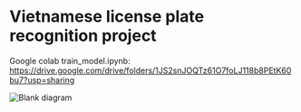 # Vietnamese license plate recognition project
Google colab train_model.ipynb: https://drive.google.com/drive/folders/1JS2snJOQTz61O7foLJ118b8PEtK60bu7?usp=sharing

![Blank diagram](https://user-images.githubusercontent.com/74929580/126367744-73725b19-abc6-4fa8-8d42-e3dc0a366741.png)
 
